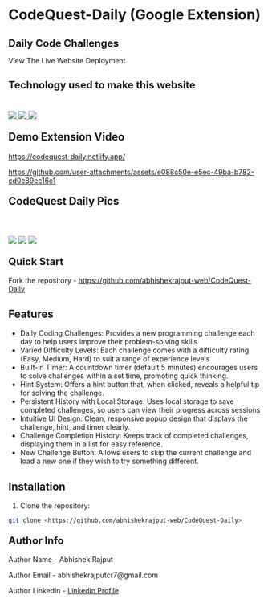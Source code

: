 # CodeQuest-Daily (Google Extension)

<h1 style="font-size:20px">Daily Code Challenges</h1>
<p><a href="https://codequest-daily.netlify.app/"></a>View The Live Website Deployment </p>

<h2 style="font-size:20px">Technology used to make this website</h2>

<div style="margin-top:40px">
             <a href="https://developer.mozilla.org/en-US/docs/Web/JavaScript" target="_blank"> <img src="https://img.icons8.com/color/94/000000/javascript.png"/> </a> 
      <a href="https://www.w3schools.com/html/" target="_blank"> <img src="https://img.icons8.com/color/96/null/html-5--v1.png"/> </a> 
            <a  href="https://www.w3schools.com/css/" target="_blank"><img src="https://img.icons8.com/color/96/null/css3.png"/> </a>
</div>


<h2 style="margin-top:20px"> Demo Extension Video</h2>


https://codequest-daily.netlify.app/

https://github.com/user-attachments/assets/e088c50e-e5ec-49ba-b782-cd0c89ec16c1




<h2 style="margin-top:20px"> CodeQuest Daily Pics</h2>

<img style="margin-top:40px" src="https://github.com/user-attachments/assets/82449028-4fb8-4992-bc57-8f37cbf54f2b">
<img style="margin-top:40px" src="https://github.com/user-attachments/assets/48df43d2-4de4-4c92-92b7-0df96c542ca3">
<img style="margin-top:40px" src="https://github.com/user-attachments/assets/b17afede-4ccd-4d7f-99f2-2a2b375e248f">

 
<h2 style="margin-top:20px;font-size:20px">Quick Start</h2>
<p>Fork the repository - <a href="https://github.com/abhishekrajput-web/CodeQuest-Daily.git">https://github.com/abhishekrajput-web/CodeQuest-Daily</a></p>

## Features

- Daily Coding Challenges: Provides a new programming challenge each day to help users improve their problem-solving skills
- Varied Difficulty Levels: Each challenge comes with a difficulty rating (Easy, Medium, Hard) to suit a range of experience levels
- Built-in Timer: A countdown timer (default 5 minutes) encourages users to solve challenges within a set time, promoting quick thinking.
- Hint System: Offers a hint button that, when clicked, reveals a helpful tip for solving the challenge.
- Persistent History with Local Storage: Uses local storage to save completed challenges, so users can view their progress across sessions
- Intuitive UI Design: Clean, responsive popup design that displays the challenge, hint, and timer clearly.
- Challenge Completion History: Keeps track of completed challenges, displaying them in a list for easy reference.
- New Challenge Button: Allows users to skip the current challenge and load a new one if they wish to try something different.

## Installation

1. Clone the repository:

```bash
git clone <https://github.com/abhishekrajput-web/CodeQuest-Daily>
```
 
<h2 style="margin-top:20px;font-size:20px">Author Info</h2>

<p>Author Name - Abhishek Rajput</p>
<p>Author Email - abhishekrajputcr7@gmail.com</p>
<p>Author Linkedin - <a href="https://linkedin.com/in/abhishek-rajput7/">Linkedin Profile</a></p>
 







